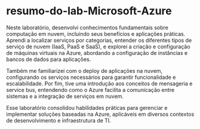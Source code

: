 # resumo-do-lab-Microsoft-Azure
Neste laboratório, desenvolvi conhecimentos fundamentais sobre computação em nuvem, incluindo seus benefícios e aplicações práticas. Aprendi a localizar serviços por categorias, entender os diferentes tipos de serviço de nuvem (IaaS, PaaS e SaaS), e explorei a criação e configuração de máquinas virtuais na Azure, abordando a configuração de instâncias e bancos de dados para aplicações.

Também me familiarizei com o deploy de aplicações na nuvem, configurando os serviços necessários para garantir funcionalidade e escalabilidade. Por fim, tive uma introdução aos conceitos de mensageria e service bus, entendendo como o Azure facilita a comunicação entre sistemas e a integração de serviços em nuvem.

Esse laboratório consolidou habilidades práticas para gerenciar e implementar soluções baseadas na Azure, aplicáveis em diversos contextos de desenvolvimento e infraestrutura de TI.
